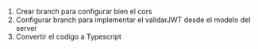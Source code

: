1. Crear branch para configurar bien el cors
2. Configurar branch para implementar el validarJWT desde el modelo del server
3. Convertir el codigo a Typescript